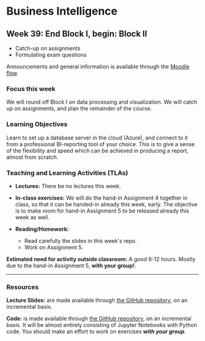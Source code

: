 # Business Intelligence 

## Week 39: End Block I, begin: Block II

* Catch-up on assignments
* Formulating exam questions

Announcements and general information is available through the [Moodle flow](https://cphbusiness.mrooms.net/course/view.php?id=3874). 

### Focus this week
We will round off Block I on data processing and visualization. We will catch up on assignments, and plan the remainder of the course.

### Learning Objectives
Learn to set up a database server in the cloud (Azure), and connect to it from a professional BI-reporting tool of your choice. This is to give a sense of the flexibility and speed which can be achieved in producing a report, almost from scratch. 

### Teaching and Learning Activities (TLAs)
- **Lectures:** There be no lectures this week.

- **In-class exercises:** 
   We will do the hand-in Assignment 4 together in class, so that it can be handed-in already this week, early. The objective is to make room for hand-in Assignment 5 to be released already this week as well.

- **Reading/Homework:** 
  * Read carefully the slides in this week's repo.
  * Work on Assignment 5. 

**Estimated need for activity outside classroom:** A good 8-12 hours. Mostly due to the hand-in Assignment 5, **with your group!**.

-----------------
### Resources

**Lecture Slides:** are made available through [the GitHub repository](https://github.com/datsoftlyngby/soft2019fall-bi-teaching-material), on an incremental basis.

**Code:** is made available through [the GitHub repository](https://github.com/datsoftlyngby/soft2019fall-bi-teaching-material), on an incremental basis. It will be almost entirely consisting of Jupyter Notebooks with Python code. You should make an effort to work on exercises _**with your group**_. 

